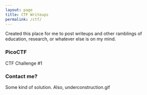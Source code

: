 ```yaml
---
layout: page
title: CTF Writeups
permalink: /ctf/
---
```


Created this place for me to post writeups and other ramblings of education, research, or whatever else is on my mind.

### PicoCTF

CTF Challenge #1

### Contact me?

Some kind of solution. Also, underconstruction.gif

